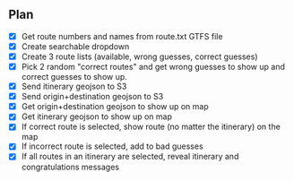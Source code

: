 ## Plan
- [x] Get route numbers and names from route.txt GTFS file
- [x] Create searchable dropdown
- [X] Create 3 route lists (available, wrong guesses, correct guesses)
- [X] Pick 2 random "correct routes" and get wrong guesses to show up and correct guesses to show up. 
- [X] Send itinerary geojson to S3
- [X] Send origin+destination geojson to S3
- [X] Get origin+destination geojson to show up on map
- [X] Get itinerary geojson to show up on map
- [X] If correct route is selected, show route (no matter the itinerary) on the map 
- [X] If incorrect route is selected, add to bad guesses
- [X] If all routes in an itinerary are selected, reveal itinerary and congratulations messages